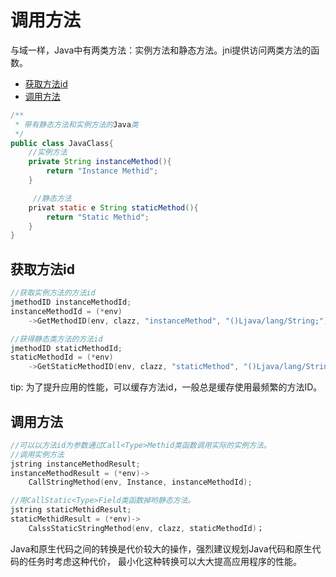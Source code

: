 # 调用方法
与域一样，Java中有两类方法：实例方法和静态方法。jni提供访问两类方法的函数。

+ [获取方法id](#获取方法id)
+ [调用方法](#调用方法)

~~~ java
/**
 * 带有静态方法和实例方法的Java类
 */
public class JavaClass{
    //实例方法
    private String instanceMethod(){
        return "Instance Methid";
    }

     //静态方法
    privat static e String staticMethod(){
        return "Static Methid";
    }
}
~~~

## 获取方法id
~~~ c
//获取实例方法的方法id
jmethodID instanceMethodId;
instanceMethodId = (*env)
    ->GetMethodID(env, clazz, "instanceMethod", "()Ljava/lang/String;");

//获得静态类方法的方法id
jmethodID staticMethodId;
staticMethodId = (*env)
    ->GetStaticMethodID(env, clazz, "staticMethod", "()Ljava/lang/String;");
~~~

tip: 为了提升应用的性能，可以缓存方法id，一般总是缓存使用最频繁的方法ID。

## 调用方法

~~~ c
//可以以方法id为参数通过Call<Type>Methid类函数调用实际的实例方法。
//调用实例方法
jstring instanceMethodResult;
instanceMethodResult = (*env)->
    CallStringMethod(env, Instance, instanceMethodId);

//用CallStatic<Type>Field类函数掉哟静态方法。
jstring staticMethidResult;
staticMethidResult = (*env)->
    CalssStaticStringMethod(env, clazz, staticMethodId)；
~~~

Java和原生代码之间的转换是代价较大的操作，强烈建议规划Java代码和原生代码的任务时考虑这种代价，
最小化这种转换可以大大提高应用程序的性能。